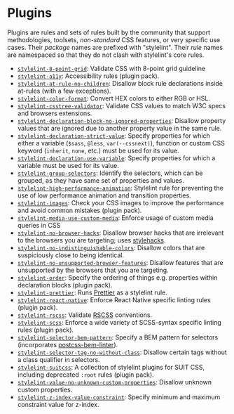 # Plugins

Plugins are rules and sets of rules built by the community that support methodologies, toolsets, *non-standard* CSS features, or very specific use cases. Their *package* names are prefixed with "stylelint". Their *rule* names are namespaced so that they do not clash with stylelint's core rules.

-   [`stylelint-8-point-grid`](https://github.com/dcrtantuco/stylelint-8-point-grid): Validate CSS with 8-point grid guideline
-   [`stylelint-a11y`](https://github.com/YozhikM/stylelint-a11y): Accessibility rules (plugin pack).
-   [`stylelint-at-rule-no-children`](https://github.com/adityavm/stylelint-at-rule-no-children): Disallow block rule declarations inside at-rules (with a few exceptions).
-   [`stylelint-color-format`](https://github.com/filipekiss/stylelint-color-format): Convert HEX colors to either RGB or HSL.
-   [`stylelint-csstree-validator`](https://github.com/csstree/stylelint-validator): Validate CSS values to match W3C specs and browsers extensions.
-   [`stylelint-declaration-block-no-ignored-properties`](https://github.com/kristerkari/stylelint-declaration-block-no-ignored-properties): Disallow property values that are ignored due to another property value in the same rule.
-   [`stylelint-declaration-strict-value`](https://github.com/AndyOGo/stylelint-declaration-strict-value): Specify properties for which either a variable (`$sass`, `@less`, `var(--cssnext)`), function or custom CSS keyword (`inherit`, `none`, etc.) must be used for its value.
-   [`stylelint-declaration-use-variable`](https://github.com/sh-waqar/stylelint-declaration-use-variable): Specify properties for which a variable must be used for its value.
-   [`stylelint-group-selectors`](https://github.com/ssivanatarajan/stylelint-group-selectors): Identify the selectors, which can be grouped, as they have same set of properties and values.
-   [`stylelint-high-performance-animation`](https://github.com/kristerkari/stylelint-high-performance-animation): Stylelint rule for preventing the use of low performance animation and transition properties.
-   [`stylelint-images`](https://github.com/ramasilveyra/stylelint-images): Check your CSS images to improve the performance and avoid common mistakes (plugin pack).
-   [`stylelint-media-use-custom-media`](https://github.com/csstools/stylelint-media-use-custom-media): Enforce usage of custom media queries in CSS
-   [`stylelint-no-browser-hacks`](https://github.com/Slamdunk/stylelint-no-browser-hacks): Disallow browser hacks that are irrelevant to the browsers you are targeting; uses [stylehacks](https://github.com/ben-eb/stylehacks).
-   [`stylelint-no-indistinguishable-colors`](https://github.com/ierhyna/stylelint-no-indistinguishable-colors): Disallow colors that are suspiciously close to being identical.
-   [`stylelint-no-unsupported-browser-features`](https://github.com/ismay/stylelint-no-unsupported-browser-features): Disallow features that are unsupported by the browsers that you are targeting.
-   [`stylelint-order`](https://github.com/hudochenkov/stylelint-order): Specify the ordering of things e.g. properties within declaration blocks (plugin pack).
-   [`stylelint-prettier`](https://github.com/prettier/stylelint-prettier): Runs [Prettier](https://prettier.io/) as a stylelint rule.
-   [`stylelint-react-native`](https://github.com/kristerkari/stylelint-react-native): Enforce React Native specific linting rules (plugin pack).
-   [`stylelint-rscss`](https://github.com/rstacruz/stylelint-rscss): Validate [RSCSS](http://rscss.io) conventions.
-   [`stylelint-scss`](https://github.com/kristerkari/stylelint-scss): Enforce a wide variety of SCSS-syntax specific linting rules (plugin pack).
-   [`stylelint-selector-bem-pattern`](https://github.com/davidtheclark/stylelint-selector-bem-pattern): Specify a BEM pattern for selectors (incorporates [postcss-bem-linter](https://github.com/postcss/postcss-bem-linter)).
-   [`stylelint-selector-tag-no-without-class`](https://github.com/Moxio/stylelint-selector-tag-no-without-class): Disallow certain tags without a class qualifier in selectors.
-   [`stylelint-suitcss`](https://github.com/suitcss/stylelint-suitcss): A collection of stylelint plugins for SUIT CSS, including deprecated `:root` rules (plugin pack).
-   [`stylelint-value-no-unknown-custom-properties`](https://github.com/csstools/stylelint-value-no-unknown-custom-properties): Disallow unknown custom properties.
-   [`stylelint-z-index-value-constraint`](https://github.com/kristerkari/stylelint-z-index-value-constraint): Specify minimum and maximum constraint value for z-index.
